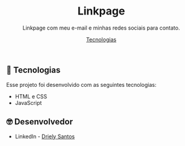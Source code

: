 <h1 align="center"> Linkpage </h1>
<p align="center">Linkpage com meu e-mail e minhas redes sociais para contato. <br/>

<p align="center">
  <a href="#-tecnologias">Tecnologias</a>
</p>

<br>

## 🚀 Tecnologias

Esse projeto foi desenvolvido com as seguintes tecnologias:

- HTML e CSS
- JavaScript

## 🤓 Desenvolvedor

- LinkedIn - [Driely Santos](https://www.linkedin.com/in/driely-santos98/)
